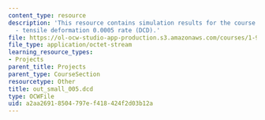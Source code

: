 ```yaml
---
content_type: resource
description: 'This resource contains simulation results for the course projects: NAMD
  - tensile deformation 0.0005 rate (DCD).'
file: https://ol-ocw-studio-app-production.s3.amazonaws.com/courses/1-978-from-nano-to-macro-introduction-to-atomistic-modeling-techniques-january-iap-2007/a2aa26918504797ef418424f2d03b12a_out_small_005.dcd
file_type: application/octet-stream
learning_resource_types:
- Projects
parent_title: Projects
parent_type: CourseSection
resourcetype: Other
title: out_small_005.dcd
type: OCWFile
uid: a2aa2691-8504-797e-f418-424f2d03b12a
---
```

